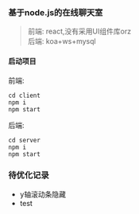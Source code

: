 ### 基于node.js的在线聊天室
> 前端: react,没有采用UI组件库orz   
> 后端: koa+ws+mysql
#### 启动项目
前端:
```
cd client
npm i
npm start
```
后端:
```
cd server
npm i
npm start
```

### 待优化记录

+ y轴滚动条隐藏
+ test